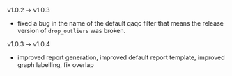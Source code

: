 v1.0.2 -> v1.0.3
  - fixed a bug in the name of the default qaqc filter that means the release version of `drop_outliers` was broken. 

v1.0.3 -> v1.0.4
  - improved report generation, improved default report template, improved graph labelling, fix overlap
